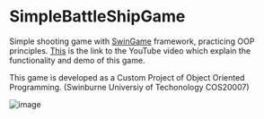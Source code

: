 # SimpleBattleShipGame

Simple shooting game with [SwinGame](http://www.swingame.com/) framework, practicing OOP principles.
[This](https://www.youtube.com/watch?v=XB13g_nQDcc&feature=youtu.be) is the link to the YouTube video which explain the functionality and demo of this game.

This game is developed as a Custom Project of Object Oriented Programming. (Swinburne Universiy of Techonology COS20007)

![image](https://user-images.githubusercontent.com/31240090/52122212-849dd780-2665-11e9-8e96-9ba20aac91cd.png)
